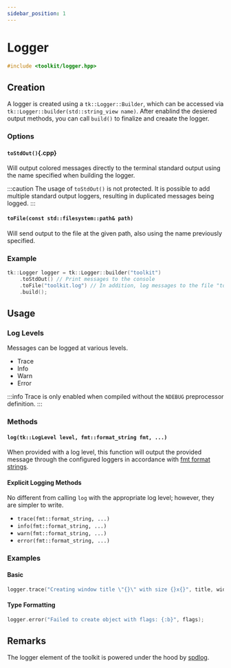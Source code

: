 ```yaml
---
sidebar_position: 1
---
```


# Logger

```cpp
#include <toolkit/logger.hpp>
```

## Creation

A logger is created using a `tk::Logger::Builder`, which can be accessed via `tk::Logger::builder(std::string_view name)`.
After enablind the desiered output methods, you can call `build()` to finalize and creaate the logger.

### Options

#### `toStdOut()`{.cpp}

Will output colored messages directly to the terminal standard output using the name specified when building the logger.

:::caution
The usage of `toStdOut()` is not protected. It is possible to add multiple standard output loggers, resulting in duplicated messages being logged.
:::

#### `toFile(const std::filesystem::path& path)`

Will send output to the file at the given path, also using the name previously specified.

### Example

```cpp
tk::Logger logger = tk::Logger::builder("toolkit")
    .toStdOut() // Print messages to the console
    .toFile("toolkit.log") // In addition, log messages to the file "toolkit.log"
    .build();
```

## Usage

### Log Levels

Messages can be logged at various levels.

- Trace
- Info
- Warn
- Error

:::info
Trace is only enabled when compiled without the `NDEBUG` preprocessor definition.
:::

### Methods

#### `log(tk::LogLevel level, fmt::format_string fmt, ...)`

When provided with a log level, this function will output the provided message through the configured loggers in accordance with [fmt format strings](https://fmt.dev/latest/syntax.html).

#### Explicit Logging Methods

No different from calling `log` with the appropriate log level; however, they are simpler to write.

- `trace(fmt::format_string, ...)`
- `info(fmt::format_string, ...)`
- `warn(fmt::format_string, ...)`
- `error(fmt::format_string, ...)`

### Examples

#### Basic

```cpp
logger.trace("Creating window title \"{}\" with size {}x{}", title, width, height);
```

#### Type Formatting

```cpp
logger.error("Failed to create object with flags: {:b}", flags);
```

## Remarks

The logger element of the toolkit is powered under the hood by [spdlog](https://github.com/gabime/spdlog).